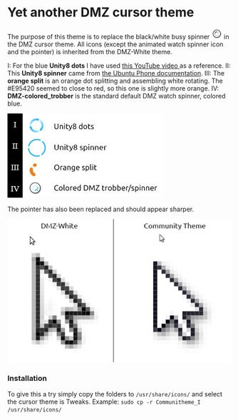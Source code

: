 # Yet another DMZ cursor theme

The purpose of this theme is to replace the black/white busy spinner ![](https://github.com/GalliumOS/dmz-cursor-theme/blob/master/DMZ-White/pngs/24x24/watch_0001.png) in the DMZ cursor theme. All icons (except the animated watch spinner icon and the pointer) is inherited from the DMZ-White theme. 

I: For the blue **Unity8 dots** I have used [this YouTube video ](https://youtu.be/Dwxx2yQs_Ig?t=8m3s) as a reference.
II: This **Unity8 spinner** came from [the Ubuntu Phone documentation](https://docs.ubuntu.com/phone/en/apps/design/building-blocks/activity-indicators).
III: The **orange split** is an orange dot splitting and assembling white rotating. The  #E95420 seemed to close to red, so this one is slightly more orange.
IV: **DMZ-colored_trobber** is the standard default DMZ watch spinner, colored blue.

![examples](examples.jpg)

The pointer has also been replaced and should appear sharper.

![Compare](compare.jpg)


### Installation 
To give this a try simply copy the folders to `/usr/share/icons/` and select the cursor theme is Tweaks.
Example: `sudo cp -r Communitheme_I /usr/share/icons/`
